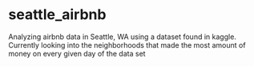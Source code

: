 # seattle_airbnb
Analyzing airbnb data in Seattle, WA using a dataset found in kaggle. Currently looking into the neighborhoods that made the most amount of money on every given day of the data set
